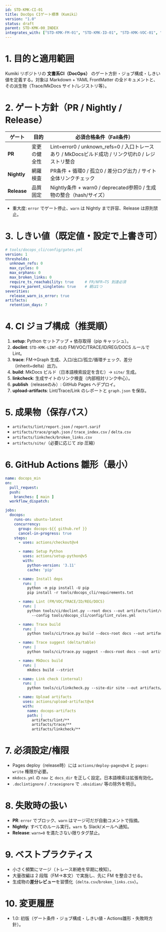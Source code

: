 ```yaml
---
id: STD-KMK-CI-01
title: DocOps CIゲート標準（Kumiki）
version: "1.0"
status: draft
parent: STD-KMK-00_INDEX
integrates_with: ["STD-KMK-FM-01", "STD-KMK-ID-01", "STD-KMK-VOC-01", "STD-KMK-TRACE-01", "STD-KMK-LINT-01", "STD-KMK-REG-01"]
---
```


# 1. 目的と適用範囲
Kumiki リポジトリの **文書系CI（DocOps）** のゲート方針・ジョブ構成・しきい値を定義する。対象は Markdown + YAML FrontMatter の全ドキュメントと、その派生物（Trace/MkDocs サイト/レジストリ等）。

# 2. ゲート方針（PR / Nightly / Release）
| ゲート | 目的 | 必須合格条件（Fail条件） |
|---|---|---|
| **PR** | 変更の健全性 | Lint=error0 / unknown_refs=0 / 入口トレースあり / MkDocsビルド成功 / リンク切れ0 / レジストリ整合 |
| **Nightly** | 網羅検査 | PR条件 + 循環0 / 孤立0 / 差分ログ出力 / サイト全体リンクチェック |
| **Release** | 品質固定 | Nightly条件 + warn0 / deprecated参照0 / 生成物の整合（hash/サイズ） |

- 重大度: `error` でゲート停止、`warn` は Nightly まで許容、Release は原則禁止。

# 3. しきい値（既定値・設定で上書き可）
```yaml
# tools/docops_cli/config/gates.yml
version: 1
thresholds:
  unknown_refs: 0
  max_cycles: 0
  max_orphans: 0
  max_broken_links: 0
  require_ts_reachability: true     # FR/NFR→TS 到達必須
  require_parent_singleton: true    # 親は1つ
severities:
  release_warn_is_error: true
artifacts:
  retention_days: 7
```

# 4. CI ジョブ構成（推奨順）
1. **setup**: Python セットアップ + 依存取得（pip キャッシュ）。  
2. **doclint**: `STD-KMK-LINT-01`の FM/VOC/TRACE/ID/REG/DOCS ルールで Lint。  
3. **trace**: FM→Graph 生成、入口/出口/孤立/循環チェック、差分（inherit+delta）出力。  
4. **build**: MkDocs ビルド（日本語検索設定を含む）→ `site/` 生成。  
5. **linkcheck**: 生成サイトのリンク検査（内部相対リンク中心）。  
6. **publish**（releaseのみ）: GitHub Pages へデプロイ。  
7. **upload-artifacts**: Lint/Trace/Link のレポートと `graph.json` を保存。

# 5. 成果物（保存パス）
- `artifacts/lint/report.json` / `report.sarif`  
- `artifacts/trace/graph.json` / `trace_index.csv` / `delta.csv`  
- `artifacts/linkcheck/broken_links.csv`  
- `artifacts/site/`（必要に応じて zip 圧縮）

# 6. GitHub Actions 雛形（最小）
```yaml
name: docops_min
on:
  pull_request:
  push:
    branches: [ main ]
  workflow_dispatch:

jobs:
  docops:
    runs-on: ubuntu-latest
    concurrency:
      group: docops-${{ github.ref }}
      cancel-in-progress: true
    steps:
      - uses: actions/checkout@v4

      - name: Setup Python
        uses: actions/setup-python@v5
        with:
          python-version: '3.11'
          cache: 'pip'

      - name: Install deps
        run: |
          python -m pip install -U pip
          pip install -r tools/docops_cli/requirements.txt

      - name: Lint (FM/VOC/TRACE/ID/REG/DOCS)
        run: |
          python tools/ci/doclint.py --root docs --out artifacts/lint/report.json --format json \
            --config tools/docops_cli/config/lint_rules.yml

      - name: Trace build
        run: |
          python tools/ci/trace.py build --docs-root docs --out artifacts/trace/graph.json

      - name: Trace suggest (delta/table)
        run: |
          python tools/ci/trace.py suggest --docs-root docs --out artifacts/trace

      - name: MkDocs build
        run: |
          mkdocs build --strict

      - name: Link check (internal)
        run: |
          python tools/ci/linkcheck.py --site-dir site --out artifacts/linkcheck/broken_links.csv

      - name: Upload artifacts
        uses: actions/upload-artifact@v4
        with:
          name: docops-artifacts
          path: |
            artifacts/lint/**
            artifacts/trace/**
            artifacts/linkcheck/**
```

# 7. 必須設定/権限
- Pages deploy（release時）には `actions/deploy-pages@v4` と `pages: write` 権限が必要。  
- `mkdocs.yml` の `nav` と `docs_dir` を正しく設定。日本語検索は拡張有効化。  
- `.doclintignore` / `.traceignore` で `.obsidian/` 等の除外を明示。

# 8. 失敗時の扱い
- **PR**: `error` でブロック、`warn` はマージ可だが自動コメントで指摘。  
- **Nightly**: すべてのルール実行。`warn` も Slack/メールへ通知。  
- **Release**: `warn=0` を満たさない限りタグ禁止。

# 9. ベストプラクティス
- 小さく頻繁にマージ（トレース断絶を早期に検知）。  
- 大量改編は 2 段階（FM→本文）で実施し、先に FM を整合させる。  
- 生成物の**差分レビュー**を習慣化（`delta.csv`/`broken_links.csv`）。

# 10. 変更履歴
- 1.0: 初版（ゲート条件・ジョブ構成・しきい値・Actions雛形・失敗時方針）。
